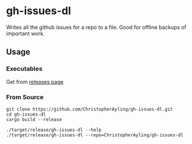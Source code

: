 # gh-issues-dl

Writes all the github issues for a repo to a file. Good for offline backups of important work.

## Usage

### Executables

Get from [releases page](https://github.com/ChristopherAyling/gh-issues-dl/releases)

### From Source

```
git clone https://github.com/ChristopherAyling/gh-issues-dl.git
cd gh-issues-dl
cargo build --release

./target/release/gh-issues-dl --help
./target/release/gh-issues-dl --repo=ChristopherAyling/gh-issues-dl
```